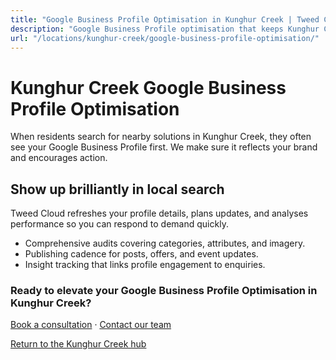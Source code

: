 ```yaml
---
title: "Google Business Profile Optimisation in Kunghur Creek | Tweed Cloud"
description: "Google Business Profile optimisation that keeps Kunghur Creek listings accurate and engaging."
url: "/locations/kunghur-creek/google-business-profile-optimisation/"
---
```


# Kunghur Creek Google Business Profile Optimisation

When residents search for nearby solutions in Kunghur Creek, they often see your Google Business Profile first. We make sure it reflects your brand and encourages action.

## Show up brilliantly in local search

Tweed Cloud refreshes your profile details, plans updates, and analyses performance so you can respond to demand quickly.

- Comprehensive audits covering categories, attributes, and imagery.
- Publishing cadence for posts, offers, and event updates.
- Insight tracking that links profile engagement to enquiries.

### Ready to elevate your Google Business Profile Optimisation in Kunghur Creek?

[Book a consultation](/consultation/) · [Contact our team](/contact/)

[Return to the Kunghur Creek hub](/locations/kunghur-creek/)
